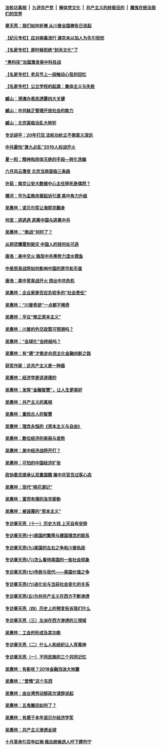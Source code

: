 

####  [法轮功真相](../../../../basic/blob/master/README.md?t=07031202) &nbsp;|&nbsp; [九评共产党](../../../../9ping.md/blob/master/README.md?t=07031202) &nbsp;|&nbsp; [解体党文化](../../../../jtdwh.md/blob/master/README.md?t=07031202)  &nbsp;|&nbsp; [共产主义的终极目的](../../../../gczydzjmd.md/blob/master/README.md?t=07031202) &nbsp;|&nbsp; [魔鬼在统治我们的世界](../../../../mgztzwmdsj.md/blob/master/README.md?t=07031202) 

#### [章天亮：我们如何祈祷 从川普全国祷告日说起](../pages/nsc423/n11944627.md?t=07031202) 

#### [【纪元专栏】应对病毒流行 渥京未以加人为先引担忧](../pages/nsc423/n11875714.md?t=07031202) 

#### [【名家专栏】是时候拒绝“封杀文化”了](../pages/nsc423/n11814093.md?t=07031202) 

#### [“黑科技”治国激发美中科技战](../pages/nsc423/n11638056.md?t=07031202) 

#### [【名家专栏】老兵节上一段触动心弦的回忆](../pages/nsc423/n11646016.md?t=07031202) 

#### [【名家专栏】公立学校的起源：集体主义与失败](../pages/nsc423/n11601833.md?t=07031202) 

#### [臧山：港澳办表态透露四大关键](../pages/nsc423/n11421628.md?t=07031202) 

#### [臧山：中共缺乏管理开放社会的能力](../pages/nsc423/n11407457.md?t=07031202) 

#### [臧山：北京面临治乱大转折](../pages/nsc423/n11406895.md?t=07031202) 

#### [专访胡平：20年打压 法轮功屹立不倒意义深远](../pages/nsc423/n11398800.md?t=07031202) 

#### [中共最怕“逢九必乱”2019人权战开火](../pages/nsc423/n11385248.md?t=07031202) 

#### [夏一阳：精神和肉体灭绝的手段—转化洗脑](../pages/nsc423/n11368250.md?t=07031202) 

#### [六月风云激变 北京当局面临三条路](../pages/nsc423/n11313668.md?t=07031202) 

#### [许茹：南京公安大数据中心主任猝死是偶然？](../pages/nsc423/n11064744.md?t=07031202) 

#### [横河：华为孟晚舟案起诉引渡 美中角力升级](../pages/nsc423/n11027230.md?t=07031202) 

#### [吴惠林：诺贝尔奖让海耶克翻身](../pages/nsc423/n10890049.md?t=07031202) 

#### [何坚：逃逃逃 逃离中国与逃离中共](../pages/nsc423/n10592891.md?t=07031202) 

#### [吴惠林：“商战”何时了？](../pages/nsc423/n10573558.md?t=07031202) 

#### [从网贷爆雷到股灾 中国人的钱何处可逃](../pages/nsc423/n10572800.md?t=07031202) 

#### [唐浩：美中交火 隐现中共黑势力混水摸鱼](../pages/nsc423/n10544040.md?t=07031202) 

#### [中美贸易战将如何影响中国的房市和币值](../pages/nsc423/n10543697.md?t=07031202) 

#### [唐浩：美中贸易战开火 烧出中共危机](../pages/nsc423/n10540126.md?t=07031202) 

#### [吴惠林：企业家是否应负较多的“社会责任”](../pages/nsc423/n10535022.md?t=07031202) 

#### [吴惠林：“川普奇迹”一点都不稀奇](../pages/nsc423/n10512808.md?t=07031202) 

#### [吴惠林：平议“修正资本主义”](../pages/nsc423/n10495724.md?t=07031202) 

#### [吴惠林：川普的外交政策可预测吗？](../pages/nsc423/n10462387.md?t=07031202) 

#### [吴惠林：“全球化”会终结吗？](../pages/nsc423/n10452838.md?t=07031202) 

#### [吴惠林：有“德”才能走向民主化金融创新之路](../pages/nsc423/n10432292.md?t=07031202) 

#### [获奖作家：这共产主义是一种癌](../pages/nsc423/n10431541.md?t=07031202) 

#### [吴惠林：经济学是讲道德的](../pages/nsc423/n10398014.md?t=07031202) 

#### [吴惠林：发挥“金融智慧”，让人生更美好](../pages/nsc423/n10375019.md?t=07031202) 

#### [吴惠林：共产主义的真相](../pages/nsc423/n10351394.md?t=07031202) 

#### [吴惠林：重拾古人的智慧](../pages/nsc423/n10337691.md?t=07031202) 

#### [吴惠林：理念永恒的《资本主义与自由》](../pages/nsc423/n10316274.md?t=07031202) 

#### [吴惠林：数位经济的美丽与哀愁](../pages/nsc423/n10292946.md?t=07031202) 

#### [吴惠林：美中经济战将开打？](../pages/nsc423/n10258825.md?t=07031202) 

#### [吴惠林：可怕的中国经济扩张](../pages/nsc423/n10219147.md?t=07031202) 

#### [政协委员提承认双重国籍 揭中共官员过客心态](../pages/nsc423/n10208809.md?t=07031202) 

#### [吴惠林：现代“桃花源记”](../pages/nsc423/n10185234.md?t=07031202) 

#### [吴惠林：富而有德的洛克斐勒](../pages/nsc423/n10142264.md?t=07031202) 

#### [吴惠林：被诬蔑的“资本主义”](../pages/nsc423/n10124816.md?t=07031202) 

#### [专访章天亮（十一）历史大戏 上天自有安排](../pages/nsc423/n10094905.md?t=07031202) 

#### [专访章天亮(十)美国的繁荣与建国理念的联系](../pages/nsc423/n10094899.md?t=07031202) 

#### [专访章天亮(九)美国的左右之争和川普执政](../pages/nsc423/n10094889.md?t=07031202) 

#### [专访章天亮(八)怎么看待美国的一些社会现象](../pages/nsc423/n10094857.md?t=07031202) 

#### [专访章天亮(七)传统与现代——美国价值之争](../pages/nsc423/n10093140.md?t=07031202) 

#### [专访章天亮(六)进化论与当前社会变化的关系](../pages/nsc423/n10092036.md?t=07031202) 

#### [专访章天亮(五)为何共产主义在西方不断渗透](../pages/nsc423/n10083620.md?t=07031202) 

#### [专访章天亮（四）历史上的预言告诉我们什么](../pages/nsc423/n10083606.md?t=07031202) 

#### [专访章天亮（三）左派在西方渗透的三领域](../pages/nsc423/n10081115.md?t=07031202) 

#### [吴惠林：工会的形成及其功能](../pages/nsc423/n10080633.md?t=07031202) 

#### [专访章天亮（二）什么人和组织让人背离神](../pages/nsc423/n10076637.md?t=07031202) 

#### [专访章天亮（一）不同民族的三个共同记忆](../pages/nsc423/n10074188.md?t=07031202) 

#### [吴惠林：有影呒？2018金融泡沫大地震](../pages/nsc423/n10040534.md?t=07031202) 

#### [吴惠林：“爱情”这个东西](../pages/nsc423/n10019423.md?t=07031202) 

#### [吴惠林：由台湾劳动部政次请辞说起](../pages/nsc423/n9979679.md?t=07031202) 

#### [吴惠林：五鬼搬运如何了？](../pages/nsc423/n9925338.md?t=07031202) 

#### [吴惠林：有感于本年诺贝尔经济学奖](../pages/nsc423/n9871883.md?t=07031202) 

#### [吴惠林：共产主义渗透全球](../pages/nsc423/n9812748.md?t=07031202) 

#### [十月革命引百年红祸 俄总统候选人吁下葬列宁](../pages/nsc423/n9810182.md?t=07031202) 


